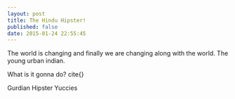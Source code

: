 ```yaml
---
layout: post
title: The Hindu Hipster!
published: false
date: 2015-01-24 22:55:45
---
```


The world is changing and finally we are changing along with the world.
The young urban indian.

What is it gonna do?
cite{}

Gurdian Hipster
Yuccies

